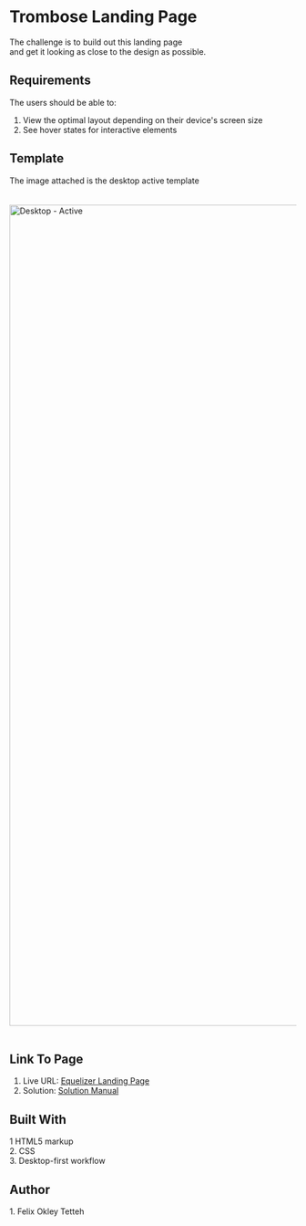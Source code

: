 <h1><PROJECT TITLE: <em>Trombose Landing Page</em></h1> 


The challenge is to build out this landing page<br> 
and get it looking as close to the design as possible.
<br>


<h2>Requirements</h2>

The users should be able to:<br>
1. View the optimal layout depending on their device's screen size<br>
2. See hover states for interactive elements<br>

<h2>Template</h2>
<figcaption>The image attached is the desktop active template </figcaption><br>
<br>
<img width="1440" alt="Desktop - Active" src="C:\Users\USER\Desktop\Amalitech\HTML CSS\Tombones original\img\imgs.png">
<br>
<br>

<h2> Link To Page </h2>

  1. Live URL: <a href=""  target="_blank">Equelizer Landing Page</a><br>
  2. Solution: <a href="https://github.com/FTOkley/trombos/" target="_blank">Solution Manual</a>
  
 <h2> Built With </h2>
 1 HTML5 markup<br>
 2. CSS <br>
 3. Desktop-first workflow

<h2> Author</h2>
1. Felix Okley Tetteh
